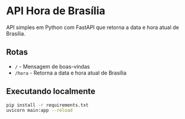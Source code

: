 # API Hora de Brasília

API simples em Python com FastAPI que retorna a data e hora atual de Brasília.

## Rotas

- `/` - Mensagem de boas-vindas
- `/hora` - Retorna a data e hora atual de Brasília

## Executando localmente

```bash
pip install -r requirements.txt
uvicorn main:app --reload